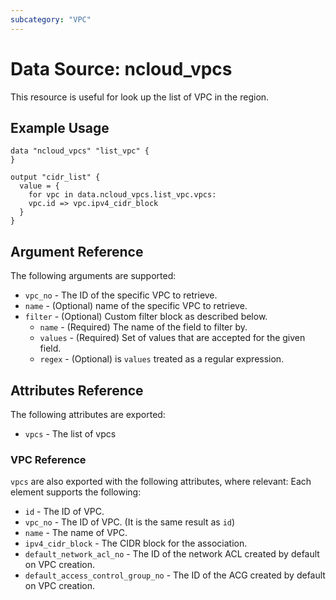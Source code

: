 ```yaml
---
subcategory: "VPC"
---
```



# Data Source: ncloud_vpcs

This resource is useful for look up the list of VPC in the region.

## Example Usage

```hcl
data "ncloud_vpcs" "list_vpc" {
}

output "cidr_list" {
  value = {
    for vpc in data.ncloud_vpcs.list_vpc.vpcs:
    vpc.id => vpc.ipv4_cidr_block
  }
}
```

## Argument Reference

The following arguments are supported:

* `vpc_no` - The ID of the specific VPC to retrieve.
* `name` - (Optional) name of the specific VPC to retrieve.
* `filter` - (Optional) Custom filter block as described below.
  * `name` - (Required) The name of the field to filter by.
  * `values` - (Required) Set of values that are accepted for the given field.
  * `regex` - (Optional) is `values` treated as a regular expression.

## Attributes Reference

The following attributes are exported:

* `vpcs` - The list of vpcs

### VPC Reference

`vpcs` are also exported with the following attributes, where relevant: Each element supports the following:

* `id` - The ID of VPC.
* `vpc_no` - The ID of VPC. (It is the same result as `id`)
* `name` - The name of VPC.
* `ipv4_cidr_block` - The CIDR block for the association.
* `default_network_acl_no` - The ID of the network ACL created by default on VPC creation.
* `default_access_control_group_no` - The ID of the ACG created by default on VPC creation.